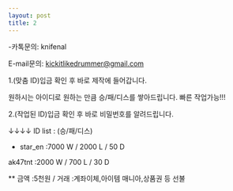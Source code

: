 ```yaml
---
layout: post
title: 2
---
```


-카톡문의: knifenal

 E-mail문의: kickitlikedrummer@gmail.com


1.(맞춤 ID)입금 확인 후 바로 제작에 들어갑니다.

 원하시는 아이디로 원하는 만큼 승/패/디스를 쌓아드립니다. 빠른 작업가능!!! 



2.(작업된 ID)입금 확인 후 바로 비밀번호를 알려드립니다.

↓↓↓↓ ID list : (승/패/디스)




* star_en :7000 W / 2000 L / 50 D

ak47tnt :2000 W / 700 L / 30 D



** 금액 :5천원 / 거래 :계좌이체,아이템 매니아,상품권 등 선불
